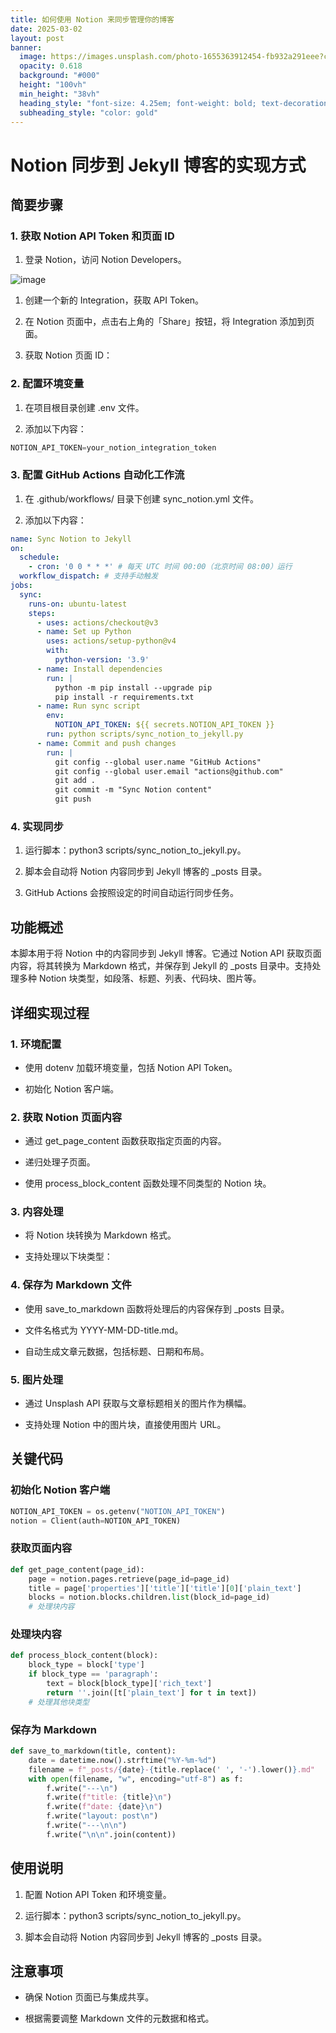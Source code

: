 ```yaml
---
title: 如何使用 Notion 来同步管理你的博客
date: 2025-03-02
layout: post
banner:
  image: https://images.unsplash.com/photo-1655363912454-fb932a291eee?crop=entropy&cs=tinysrgb&fit=max&fm=jpg&ixid=M3w2OTIwMzJ8MHwxfHJhbmRvbXx8fHx8fHx8fDE3NDA5NDY3NTl8&ixlib=rb-4.0.3&q=80&w=1080
  opacity: 0.618
  background: "#000"
  height: "100vh"
  min_height: "38vh"
  heading_style: "font-size: 4.25em; font-weight: bold; text-decoration: underline"
  subheading_style: "color: gold"
---
```


# Notion 同步到 Jekyll 博客的实现方式

## 简要步骤

### 1. 获取 Notion API Token 和页面 ID

1. 登录 Notion，访问 Notion Developers。

![image](https://prod-files-secure.s3.us-west-2.amazonaws.com/a7a0cc5a-89b9-4cda-8686-1fba0ca52f40/d19c1afe-dea5-4312-9333-786b0ba83054/image.png?X-Amz-Algorithm=AWS4-HMAC-SHA256&X-Amz-Content-Sha256=UNSIGNED-PAYLOAD&X-Amz-Credential=ASIAZI2LB466RHN45L3W%2F20250302%2Fus-west-2%2Fs3%2Faws4_request&X-Amz-Date=20250302T201918Z&X-Amz-Expires=3600&X-Amz-Security-Token=IQoJb3JpZ2luX2VjEIn%2F%2F%2F%2F%2F%2F%2F%2F%2F%2FwEaCXVzLXdlc3QtMiJGMEQCICtBB%2Fx6UlZTKPE%2BxBnLG7KM%2Bwnhf0OvtOePa1j%2FKrumAiBKFevFEA4d5YfeC9WRpQaMV2aiB6hZiDemomDe8gl8USqIBAjC%2F%2F%2F%2F%2F%2F%2F%2F%2F%2F8BEAAaDDYzNzQyMzE4MzgwNSIMv4rX6nMRIHJHD5r5KtwDi76%2BJ3O7821oicDbw%2B6CeixnRlmk6I1mROi1LbYNe67SeKxNF9skwgggcmFgMYB9%2BIcjhqtQry4bXc3WqJNqN7vMX9oWn5FbgcuFGspxQ8dUvcldtRO9abXpQlqldLSwj%2FdHBlMFGjlpyWD2HOUDBuIMaLu%2BMLxcwCKPxPoc98n%2FJjaKVMp5G3z3%2FxaT3AMCL0AnYIDZ9KAK0A4sUnLQOIVjfyvFPrldQtsmILuA7%2BJBgRQEaGzx%2F00yZGCGZTQcPv479wyuEkHASIgk6jg3X6sDj7T35EYMGEi4JWuKoVJ67X%2FV%2BzX7Melen0P6EfvQaihdfWeg941o88e9KMNDJqGAb%2FVEqIbigaqBfwzGreatRM%2BtZ04Tbn7e6K7iJNk0uN1Kvhc5Us84%2FzN7Rja04AbsYuRoHAALQrIoYXNKOCuZnrAWGujDQmcuHJI7t9K%2F3kI8HHqvAsAB5WN7g9IWt40caSH0KsdQAVx7fZpG4nUH9epCznEI6Hmsd0VmP5HIY7pHFrxCllMVyBSVhQwkDNslV7%2Fq3lOELquM%2FN45ocmyxawRiK8PXCK14dl%2F83NxKyIIzaNiGo%2BwZyAzjjGyfOtAtSAeNpWVJJ%2FLSQyAKOcKaZu%2BU3AWOF%2B%2FF1owy56SvgY6pgEfQf9wm60cIj3qfJDqcra88iA2bRsMGs%2Ft3radyMKZcNNmUsuhAC2WBwrFRbZ9mS1v7bfrI9uPsGFFbF95ITdYtAvSLbKF9502lXqa4FzVJ4Pf68pgWTK3ueH%2BddrUA21hCn6KV6GS%2FvU7LmSiaPrh4HEXL%2F5d%2FWppJd4ueW31WhCPAjHSz306A%2FtZTpuFxmyo2Wei9WxZaGibMWccPZO85FSAutFE&X-Amz-Signature=35e5f747c4fe0ba9161873f3d92a60d0b0046cdb3ad423ad40752e5e3cfbe926&X-Amz-SignedHeaders=host&x-id=GetObject)

1. 创建一个新的 Integration，获取 API Token。

1. 在 Notion 页面中，点击右上角的「Share」按钮，将 Integration 添加到页面。

1. 获取 Notion 页面 ID：


### 2. 配置环境变量

1. 在项目根目录创建 .env 文件。

1. 添加以下内容：

```javascript
NOTION_API_TOKEN=your_notion_integration_token
```

### 3. 配置 GitHub Actions 自动化工作流

1. 在 .github/workflows/ 目录下创建 sync_notion.yml 文件。

1. 添加以下内容：

```yaml
name: Sync Notion to Jekyll
on:
  schedule:
    - cron: '0 0 * * *' # 每天 UTC 时间 00:00（北京时间 08:00）运行
  workflow_dispatch: # 支持手动触发
jobs:
  sync:
    runs-on: ubuntu-latest
    steps:
      - uses: actions/checkout@v3
      - name: Set up Python
        uses: actions/setup-python@v4
        with:
          python-version: '3.9'
      - name: Install dependencies
        run: |
          python -m pip install --upgrade pip
          pip install -r requirements.txt
      - name: Run sync script
        env:
          NOTION_API_TOKEN: ${{ secrets.NOTION_API_TOKEN }}
        run: python scripts/sync_notion_to_jekyll.py
      - name: Commit and push changes
        run: |
          git config --global user.name "GitHub Actions"
          git config --global user.email "actions@github.com"
          git add .
          git commit -m "Sync Notion content"
          git push
```

### 4. 实现同步

1. 运行脚本：python3 scripts/sync_notion_to_jekyll.py。

1. 脚本会自动将 Notion 内容同步到 Jekyll 博客的 _posts 目录。

1. GitHub Actions 会按照设定的时间自动运行同步任务。

## 功能概述

本脚本用于将 Notion 中的内容同步到 Jekyll 博客。它通过 Notion API 获取页面内容，将其转换为 Markdown 格式，并保存到 Jekyll 的 _posts 目录中。支持处理多种 Notion 块类型，如段落、标题、列表、代码块、图片等。

## 详细实现过程

### 1. 环境配置

- 使用 dotenv 加载环境变量，包括 Notion API Token。

- 初始化 Notion 客户端。

### 2. 获取 Notion 页面内容

- 通过 get_page_content 函数获取指定页面的内容。

- 递归处理子页面。

- 使用 process_block_content 函数处理不同类型的 Notion 块。

### 3. 内容处理

- 将 Notion 块转换为 Markdown 格式。

- 支持处理以下块类型：


### 4. 保存为 Markdown 文件

- 使用 save_to_markdown 函数将处理后的内容保存到 _posts 目录。

- 文件名格式为 YYYY-MM-DD-title.md。

- 自动生成文章元数据，包括标题、日期和布局。

### 5. 图片处理

- 通过 Unsplash API 获取与文章标题相关的图片作为横幅。

- 支持处理 Notion 中的图片块，直接使用图片 URL。

## 关键代码

### 初始化 Notion 客户端

```python
NOTION_API_TOKEN = os.getenv("NOTION_API_TOKEN")
notion = Client(auth=NOTION_API_TOKEN)
```

### 获取页面内容

```python
def get_page_content(page_id):
    page = notion.pages.retrieve(page_id=page_id)
    title = page['properties']['title']['title'][0]['plain_text']
    blocks = notion.blocks.children.list(block_id=page_id)
    # 处理块内容
```

### 处理块内容

```python
def process_block_content(block):
    block_type = block['type']
    if block_type == 'paragraph':
        text = block[block_type]['rich_text']
        return ''.join([t['plain_text'] for t in text])
    # 处理其他块类型
```

### 保存为 Markdown

```python
def save_to_markdown(title, content):
    date = datetime.now().strftime("%Y-%m-%d")
    filename = f"_posts/{date}-{title.replace(' ', '-').lower()}.md"
    with open(filename, "w", encoding="utf-8") as f:
        f.write("---\n")
        f.write(f"title: {title}\n")
        f.write(f"date: {date}\n")
        f.write("layout: post\n")
        f.write("---\n\n")
        f.write("\n\n".join(content))
```

## 使用说明

1. 配置 Notion API Token 和环境变量。

1. 运行脚本：python3 scripts/sync_notion_to_jekyll.py。

1. 脚本会自动将 Notion 内容同步到 Jekyll 博客的 _posts 目录。

## 注意事项

- 确保 Notion 页面已与集成共享。

- 根据需要调整 Markdown 文件的元数据和格式。